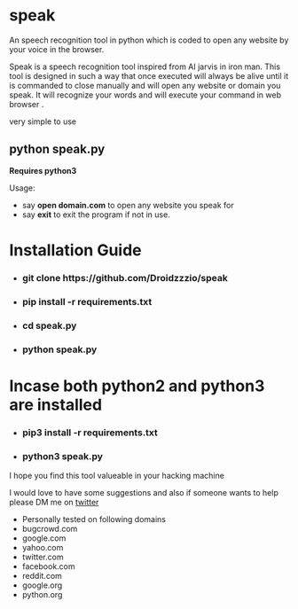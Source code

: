 # speak
An speech recognition tool in python which is coded to open any website by your voice in the browser.

Speak is a speech recognition tool inspired from AI jarvis in iron man. This tool is designed in such a way that once executed will always be alive until it is commanded to close manually and will open any website or domain you speak. It will recognize your words and will execute your command in web browser .

very simple to use
**<h2>python speak.py</h2>**
**Requires python3**

Usage:
* say **open domain.com** to open any website you speak for
* say **exit** to exit the program if not in use.

<h1>Installation Guide</h1>

* <h3>git clone https://github.com/Droidzzzio/speak</h3>
* <h3>pip install -r requirements.txt</h3>
* <h3>cd speak.py</h3>
* <h3>python speak.py</h3>

<h1>Incase both python2 and python3 are installed</h1>

* <h3>pip3 install -r requirements.txt</h3>
* <h3>python3 speak.py</h3>


I hope you find this tool valueable in your hacking machine

I would love to have some suggestions and also if someone wants to help please DM me on 
[twitter](https://twitter.com/ShMalav)

* Personally tested on following domains
* bugcrowd.com
* google.com
* yahoo.com
* twitter.com
* facebook.com
* reddit.com
* google.org
* python.org

